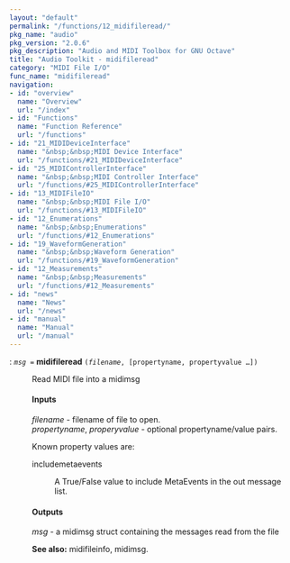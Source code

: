 ```yaml
---
layout: "default"
permalink: "/functions/12_midifileread/"
pkg_name: "audio"
pkg_version: "2.0.6"
pkg_description: "Audio and MIDI Toolbox for GNU Octave"
title: "Audio Toolkit - midifileread"
category: "MIDI File I/O"
func_name: "midifileread"
navigation:
- id: "overview"
  name: "Overview"
  url: "/index"
- id: "Functions"
  name: "Function Reference"
  url: "/functions"
- id: "21_MIDIDeviceInterface"
  name: "&nbsp;&nbsp;MIDI Device Interface"
  url: "/functions/#21_MIDIDeviceInterface"
- id: "25_MIDIControllerInterface"
  name: "&nbsp;&nbsp;MIDI Controller Interface"
  url: "/functions/#25_MIDIControllerInterface"
- id: "13_MIDIFileIO"
  name: "&nbsp;&nbsp;MIDI File I/O"
  url: "/functions/#13_MIDIFileIO"
- id: "12_Enumerations"
  name: "&nbsp;&nbsp;Enumerations"
  url: "/functions/#12_Enumerations"
- id: "19_WaveformGeneration"
  name: "&nbsp;&nbsp;Waveform Generation"
  url: "/functions/#19_WaveformGeneration"
- id: "12_Measurements"
  name: "&nbsp;&nbsp;Measurements"
  url: "/functions/#12_Measurements"
- id: "news"
  name: "News"
  url: "/news"
- id: "manual"
  name: "Manual"
  url: "/manual"
---
```

<dl class="first-deftypefn">
<dt class="deftypefn" id="index-midifileread"><span class="category-def">: </span><span><code class="def-type"><var class="var">msg</var> =</code> <strong class="def-name">midifileread</strong> <code class="def-code-arguments">(<var class="var">filename</var>, [propertyname, propertyvalue &hellip;])</code><a class="copiable-link" href='#index-midifileread'></a></span></dt>
<dd><p>Read MIDI file into a midimsg
</p>
<h4 class="subsubheading" id="Inputs">Inputs</h4>
<p><var class="var">filename</var> - filename of file to open.<br>
 <var class="var">propertyname</var>, <var class="var">properyvalue</var> - optional propertyname/value pairs.<br>
</p>
<p>Known property values are:
 </p><dl class="table">
<dt>includemetaevents</dt>
<dd><p>A True/False value to include MetaEvents in the out message list.
 </p></dd>
</dl>

<h4 class="subsubheading" id="Outputs">Outputs</h4>
<p><var class="var">msg</var> - a midimsg struct containing the messages read from the file<br>
 </p>
<p><strong class="strong">See also:</strong> midifileinfo, midimsg.
 </p></dd></dl>